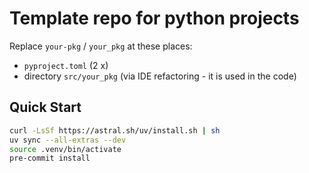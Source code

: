 # Template repo for python projects

Replace `your-pkg` / `your_pkg` at these places:

- `pyproject.toml` (2 x)
- directory `src/your_pkg` (via IDE refactoring - it is used in the code)


## Quick Start

```bash
curl -LsSf https://astral.sh/uv/install.sh | sh
uv sync --all-extras --dev
source .venv/bin/activate
pre-commit install
```
